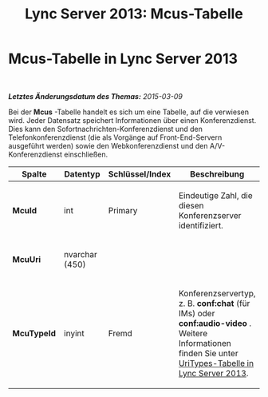 ﻿---
title: 'Lync Server 2013: Mcus-Tabelle'
TOCTitle: Mcus-Tabelle
ms:assetid: 271b7963-8fd8-4d92-a701-1a62aaf895ee
ms:mtpsurl: https://technet.microsoft.com/de-de/library/Gg425742(v=OCS.15)
ms:contentKeyID: 49293479
ms.date: 05/19/2016
mtps_version: v=OCS.15
ms.translationtype: HT
---

# Mcus-Tabelle in Lync Server 2013

 

_**Letztes Änderungsdatum des Themas:** 2015-03-09_

Bei der **Mcus** -Tabelle handelt es sich um eine Tabelle, auf die verwiesen wird. Jeder Datensatz speichert Informationen über einen Konferenzdienst. Dies kann den Sofortnachrichten-Konferenzdienst und den Telefonkonferenzdienst (die als Vorgänge auf Front-End-Servern ausgeführt werden) sowie den Webkonferenzdienst und den A/V-Konferenzdienst einschließen.


<table>
<colgroup>
<col style="width: 25%" />
<col style="width: 25%" />
<col style="width: 25%" />
<col style="width: 25%" />
</colgroup>
<thead>
<tr class="header">
<th>Spalte</th>
<th>Datentyp</th>
<th>Schlüssel/Index</th>
<th>Beschreibung</th>
</tr>
</thead>
<tbody>
<tr class="odd">
<td><p><strong>McuId</strong></p></td>
<td><p>int</p></td>
<td><p>Primary</p></td>
<td><p>Eindeutige Zahl, die diesen Konferenzserver identifiziert.</p></td>
</tr>
<tr class="even">
<td><p><strong>McuUri</strong></p></td>
<td><p>nvarchar (450)</p></td>
<td><p> </p></td>
<td><p> </p></td>
</tr>
<tr class="odd">
<td><p><strong>McuTypeId</strong></p></td>
<td><p>inyint</p></td>
<td><p>Fremd</p></td>
<td><p>Konferenzservertyp, z. B. <strong>conf:chat</strong> (für IMs) oder <strong>conf:audio-video</strong> . Weitere Informationen finden Sie unter <a href="lync-server-2013-uritypes-table.md">UriTypes-Tabelle in Lync Server 2013</a>.</p></td>
</tr>
</tbody>
</table>

